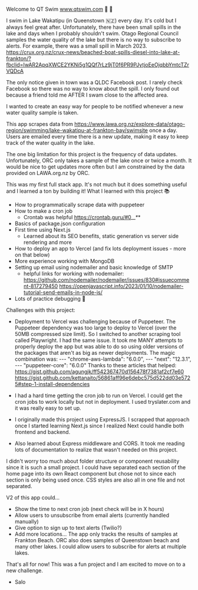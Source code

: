 Welcome to QT Swim www.qtswim.com 🌊 🌊

I swim in Lake Wakatipu (in Queenstown 🇳🇿) every day. It's cold but I always feel great after. Unfortunately, there have been small spills in the lake and days when I probably shouldn't swim. Otago Regional Council samples the water quality of the lake but there is no way to subscribe to alerts. For example, there was a small spill in March 2023.
https://crux.org.nz/crux-news/beached-boat-spills-diesel-into-lake-at-frankton/?fbclid=IwAR2ApqXWCE2YKNi5g1QQf7rLz9jT0f6PR9PJytjoEeOjqbbYmtcTZrVQDcA

The only notice given in town was a QLDC Facebook post. I rarely check Facebook so there was no way to know about the spill. I only found out because a friend told me AFTER I swam close to the affected area.

I wanted to create an easy way for people to be notified whenever a new water quality sample is taken.

This app scrapes data from https://www.lawa.org.nz/explore-data/otago-region/swimming/lake-wakatipu-at-frankton-bay/swimsite once a day. Users are emailed every time there is a new update, making it easy to keep track of the water quality in the lake.

The one big limitation for this project is the frequency of data updates. Unfortunately, ORC only takes a sample of the lake once or twice a month. It would be nice to get updates more often but I am constrained by the data provided on LAWA.org.nz by ORC.

This was my first full stack app. It's not much but it does something useful and I learned a ton by building it! What I learned with this project 📚
- How to programmatically scrape data with puppeteer
- How to make a cron job
  - Crontab was helpful https://crontab.guru/#0_*_*_*_*
- Basics of package.json configuration
- First time using Next.js
  - Learned about its SEO benefits, static generation vs server side rendering and more
- How to deploy an app to Vercel (and fix lots deployment issues - more on that below)
- More experience working with MongoDB
- Setting up email using nodemailer and basic knowledge of SMTP
  - helpful links for working with nodemailer:
      https://github.com/nodemailer/nodemailer/issues/830#issuecomment-817279450
      https://openjavascript.info/2023/01/10/nodemailer-tutorial-send-emails-in-node-js/
- Lots of practice debugging 🐛

Challenges with this project:
- Deployment to Vercel was challenging because of Puppeteer. The Puppeteer dependency was too large to deploy to Vercel (over the 50MB compressed size limit). So I switched to another scraping tool called Playwright. I had the same issue. It took me MANY attempts to properly deploy the app but was able to do so using older versions of the packages that aren't as big as newer deployments. The magic combination was:
  --- "chrome-aws-lambda": "6.0.0",
  --- "next": "12.3.1",
  --- "puppeteer-core": "6.0.0"
  Thanks to these articles that helped:
  https://gist.github.com/agungjk/ff542367470d156478f7381af2cf7e60
  https://gist.github.com/kettanaito/56861aff96e6debc575d522dd03e5725#step-1-install-dependencies

- I had a hard time getting the cron job to run on Vercel. I could get the cron jobs to work locally but not in deployment. I used tryslater.com and it was really easy to set up.
- I originally made this project using ExpressJS. I scrapped that approach once I started learning Next.js since I realized Next could handle both frontend and backend.
- Also learned about Express middleware and CORS. It took me reading lots of documentation to realize that wasn't needed on this project.

I didn't worry too much about folder structure or component reusability since it is such a small project. I could have separated each section of the home page into its own React component but chose not to since each section is only being used once. CSS styles are also all in one file and not separated.

V2 of this app could...
- Show the time to next cron job (next check will be in X hours)
- Allow users to unsubscribe from email alerts (currently handled manually)
- Give option to sign up to text alerts (Twilio?)
- Add more locations... The app only tracks the results of samples at Frankton Beach. ORC also does samples of Queenstown beach and many other lakes. I could allow users to subscribe for alerts at multiple lakes.

That's all for now! This was a fun project and I am excited to move on to a new challenge.

- Salo
